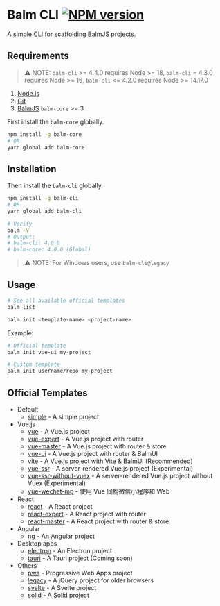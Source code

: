 # Balm CLI [![NPM version][balm-cli-image]][balm-cli-url]

A simple CLI for scaffolding [BalmJS](https://github.com/balmjs/balm) projects.

## Requirements

> ⚠️ NOTE: `balm-cli` >= 4.4.0 requires Node >= 18, `balm-cli` = 4.3.0 requires Node >= 16, `balm-cli` <= 4.2.0 requires Node >= 14.17.0

1. [Node.js](https://nodejs.org/)
2. [Git](https://git-scm.com/)
3. [BalmJS](https://balm.js.org/) `balm-core` >= 3

First install the `balm-core` globally.

```sh
npm install -g balm-core
# OR
yarn global add balm-core
```

## Installation

Then install the `balm-cli` globally.

```sh
npm install -g balm-cli
# OR
yarn global add balm-cli

# Verify
balm -V
# Output:
# balm-cli: 4.0.0
# balm-core: 4.0.0 (Global)
```

> ⚠️ NOTE: For Windows users, use `balm-cli@legacy`

## Usage

```sh
# See all available official templates
balm list
```

```sh
balm init <template-name> <project-name>
```

Example:

```sh
# Official template
balm init vue-ui my-project
```

```sh
# Custom template
balm init username/repo my-project
```

## Official Templates

- Default
  - [simple](https://github.com/balmjs/template-simple) - A simple project
- Vue.js
  - [vue](https://github.com/balmjs/template-vue) - A Vue.js project
  - [vue-expert](https://github.com/balmjs/template-vue-expert) - A Vue.js project with router
  - [vue-master](https://github.com/balmjs/template-vue-master) - A Vue.js project with router & store
  - [vue-ui](https://github.com/balmjs/template-vue-ui) - A Vue.js project with router & BalmUI
  - [vite](https://github.com/balmjs/template-vite) - A Vue.js project with Vite & BalmUI (Recommended)
  - [vue-ssr](https://github.com/balmjs/template-vue-ssr) - A server-rendered Vue.js project (Experimental)
  - [vue-ssr-without-vuex](https://github.com/balmjs/template-vue-ssr-without-vuex) - A server-rendered Vue.js project without Vuex (Experimental)
  - [vue-wechat-mp](https://github.com/balmjs/template-vue-wechat-mp) - 使用 Vue 同构微信小程序和 Web
- React
  - [react](https://github.com/balmjs/template-react) - A React project
  - [react-expert](https://github.com/balmjs/template-react-expert) - A React project with router
  - [react-master](https://github.com/balmjs/template-react-master) - A React project with router & store
- Angular
  - [ng](https://github.com/balmjs/template-ng) - An Angular project
- Desktop apps
  - [electron](https://github.com/balmjs/template-electron) - An Electron project
  - [tauri](https://github.com/balmjs/template-tauri) - A Tauri project (Coming soon)
- Others
  - [pwa](https://github.com/balmjs/template-pwa) - Progressive Web Apps project
  - [legacy](https://github.com/balmjs/template-legacy) - A jQuery project for older browsers
  - [svelte](https://github.com/balmjs/template-svelte) - A Svelte project
  - [solid](https://github.com/balmjs/template-solid) - A Solid project

[balm-cli-image]: https://img.shields.io/npm/v/balm-cli
[balm-cli-url]: https://www.npmjs.com/package/balm-cli
